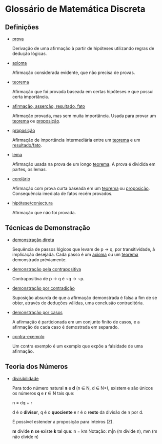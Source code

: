 # Glossário de Matemática Discreta

## Definições

* <a id="prova" />[prova](#prova)

  Derivação de uma afirmação à partir de hipóteses utilizando regras de dedução lógicas.

* <a id="axioma" />[axioma](#axioma)

  Afirmação considerada evidente, que não precisa de provas.

* <a id="teorema" />[teorema](#teorema)

  Afirmação que foi provada baseada em certas hipóteses e que possui certa importância.
  
* <a id="fato" />[afirmação, asserção, resultado, fato](#fato)

  Afirmação provada, mas sem muita importância. Usada para provar um [teorema](#teorema) ou [proposição](#proposicao).
  
* <a id="proposicao" />[proposição](#proposicao)

  Afirmação de importância intermediária entre um [teorema](#teorema) e um [resultado/fato](#fato).
  
* <a id="lema" />[lema](#lema)

  Afirmação usada na prova de um longo [teorema](#teorema). A prova é dividida em partes, os lemas.

* <a id="corolario" />[corolário](#corolario)

  Afirmação com prova curta baseada em um [teorema](#teorema) ou [proposição](#proposicao). Consequência imediata de fatos recém provados.
  
* <a id="hipotese" />[hipótese/conjectura](#hipotese)

  Afirmação que não foi provada.
  
## Técnicas de Demonstração

* <a id="direta" />[demonstração direta](#direta)

  Sequência de passos lógicos que levam de p → q, por transitividade, à implicação desejada. Cada passo é um [axioma](#axioma) ou um [teorema](#teorema) demonstrado préviamente.
  
* <a id="contrapositiva" />[demonstração pela contrapositiva](#contrapositiva)

  Contrapositiva de p → q é ¬q → ¬p.
  
* <a id="contradicao" />[demonstração por contradição](#contradicao)

  Suposição absurda de que a afirmação demonstrada é falsa a fim de se obter, através de deduções válidas, uma conclusão contraditória.
  
* <a id="casos" />[demonstração por casos](#casos)

  A afirmação é particionada em um conjunto finito de casos, e a afirmação de cada caso é demostrada em separado.
  
* <a id="contra-exemplo" />[contra-exemplo](#contra-exemplo)

  Um contra exemplo é um exemplo que expõe a falsidade de uma afirmação.

## Teoria dos Números

* <a id="divisibilidade" />[divisibilidade](#divisibilidade)

  Para todo número natural **n** e **d** (n ∈ N, d ∈ N*), existem e são únicos os números **q** e **r** ∈ N tais que:
  
    n = dq + r

  d é o **divisor**, q é o **quociente** e r é o **resto** da divisão de n por d.
  
  É possível estender a proposição para inteiros (Z).
  
  **m** divide **n** se existe **k** tal que: n = km
  Notação: m|n (m divide n), m⟊n (m não divide n)



